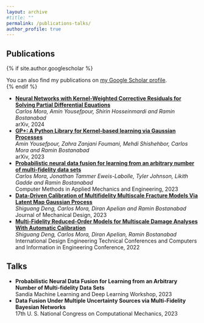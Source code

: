 ```yaml
---
layout: archive
#title: ""
permalink: /publications-talks/
author_profile: true
---
```


## Publications

{% if site.author.googlescholar %}
  <div class="wordwrap">You can also find my publications on <a href="{{site.author.googlescholar}}">my Google Scholar profile</a>.</div>
{% endif %}

- **[Neural Networks with Kernel-Weighted Corrective Residuals for Solving Partial Differential Equations](https://arxiv.org/abs/2401.03492)**  
  *Carlos Mora, Amin Yousefpour, Shirin Hosseinmardi and Ramin Bostanabad*  
  arXiv, 2024
- **[GP+: A Python Library for Kernel-based learning via Gaussian Processes](https://arxiv.org/abs/2312.07694)**  
  *Amin Yousefpour, Zahra Zanjani Foumani, Mehdi Shishehbor, Carlos Mora and Ramin Bostanabad*  
  arXiv, 2023
- **[Probabilistic neural data fusion for learning from an arbitrary number of multi-fidelity data sets](https://www.sciencedirect.com/science/article/pii/S0045782523003316)**  
  *Carlos Mora, Jonathan Tammer Eweis-Labolle, Tyler Johnson, Likith Gadde and Ramin Bostanabad*  
  Computer Methods in Applied Mechanics and Engineering, 2023
- **[Data-Driven Calibration of Multifidelity Multiscale Fracture Models Via Latent Map Gaussian Process](https://asmedigitalcollection.asme.org/mechanicaldesign/article/145/1/011705/1147508/Data-Driven-Calibration-of-Multifidelity)**  
  *Shiguang Deng, Carlos Mora, Diran Apelian and Ramin Bostanabad*  
  Journal of Mechanical Design, 2023
- **[Multi-Fidelity Reduced-Order Models for Multiscale Damage Analyses With Automatic Calibration](https://solarenergyengineering.asmedigitalcollection.asme.org/IDETC-CIE/proceedings/IDETC-CIE2022/86236/V03BT03A031/1150433)**  
  *Shiguang Deng, Carlos Mora, Diran Apelian, Ramin Bostanabad*  
  International Design Engineering Technical Conferences and Computers and Information in Engineering Conference, 2022

## Talks

- **Probabilistic Neural Data Fusion for Learning from an Arbitrary Number of Multi-fidelity Data Sets**  
  Sandia Machine Learning and Deep Learning Workshop, 2023
- **Data Fusion Under Multiple Uncertainty Sources via Multi-Fidelity Bayesian Networks**  
  17th U. S. National Congress on Computational Mechanics, 2023

<!-- {% include base_path %}

{% for post in site.publications reversed %}
  {% include archive-single.html %}
{% endfor %} -->

